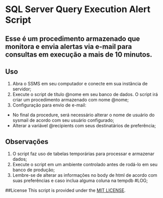 # SQL Server Query Execution Alert Script 

## Esse é um procedimento armazenado que monitora e envia alertas via e-mail para consultas em execução a mais de 10 minutos.

## Uso
1.  Abra o SSMS em seu computador e conecte em sua instância de servidor;
2.  Execute o script de título @nome em seu banco de dados. O script irá criar um procedimento armazenado com nome @nome;
3.  Configuração para envio de e-mail:
   - No final da procedure, será necessário alterar o nome de usuário do sysmail de acordo com seu usuário configurado;
   - Alterar a variável @recipients com seus destinatários de preferência;

## Observações
1. O script faz uso de tabelas temporárias para processar e armazenar dados;
2. Execute o script em um ambiente controlado antes de rodá-lo em seu banco de produção;
3. Lembre-se de alterar as informações no body de html de acordo com suas preferências e caso inclua alguma coluna na tempdb #LOG;

##License 
This script is provided under the [MIT LICENSE](License).


